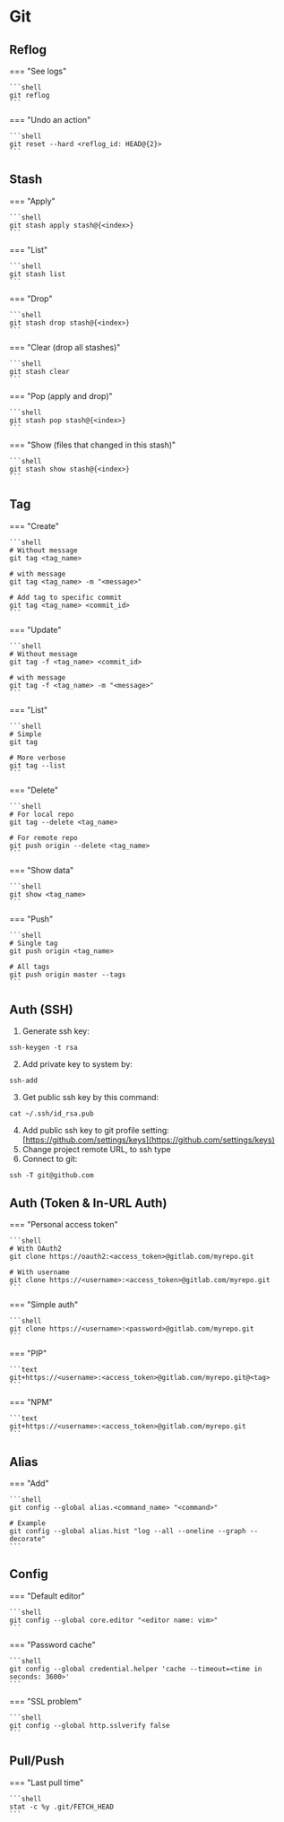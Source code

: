 # Git

## Reflog

=== "See logs"

    ```shell
    git reflog
    ```

=== "Undo an action"

    ```shell
    git reset --hard <reflog_id: HEAD@{2}>
    ```

## Stash

=== "Apply"

    ```shell
    git stash apply stash@{<index>}
    ```

=== "List"

    ```shell
    git stash list
    ```

=== "Drop"

    ```shell
    git stash drop stash@{<index>}
    ```

=== "Clear (drop all stashes)"

    ```shell
    git stash clear
    ```

=== "Pop (apply and drop)"

    ```shell
    git stash pop stash@{<index>}
    ```

=== "Show (files that changed in this stash)"

    ```shell
    git stash show stash@{<index>}
    ```

## Tag

=== "Create"

    ```shell
    # Without message
    git tag <tag_name>

    # with message
    git tag <tag_name> -m "<message>"

    # Add tag to specific commit
    git tag <tag_name> <commit_id>
    ```

=== "Update"

    ```shell
    # Without message
    git tag -f <tag_name> <commit_id>

    # with message
    git tag -f <tag_name> -m "<message>"
    ```

=== "List"

    ```shell
    # Simple
    git tag

    # More verbose
    git tag --list
    ```

=== "Delete"

    ```shell
    # For local repo
    git tag --delete <tag_name>

    # For remote repo
    git push origin --delete <tag_name>
    ```

=== "Show data"

    ```shell
    git show <tag_name>
    ```

=== "Push"

    ```shell
    # Single tag
    git push origin <tag_name>

    # All tags
    git push origin master --tags
    ```

## Auth (SSH)

1. Generate ssh key:

  ```shell
  ssh-keygen -t rsa
  ```

2. Add private key to system by:

  ```shell
  ssh-add
  ```

3. Get public ssh key by this command:

  ```shell
  cat ~/.ssh/id_rsa.pub
  ```

4. Add public ssh key to git profile setting: [https://github.com/settings/keys](https://github.com/settings/keys)
5. Change project remote URL, to ssh type
6. Connect to git:

  ```shell
  ssh -T git@github.com
  ```

## Auth (Token & In-URL Auth)

=== "Personal access token"

    ```shell
    # With OAuth2
    git clone https://oauth2:<access_token>@gitlab.com/myrepo.git

    # With username
    git clone https://<username>:<access_token>@gitlab.com/myrepo.git
    ```

=== "Simple auth"

    ```shell
    git clone https://<username>:<password>@gitlab.com/myrepo.git
    ```

=== "PIP"

    ```text
    git+https://<username>:<access_token>@gitlab.com/myrepo.git@<tag>
    ```

=== "NPM"

    ```text
    git+https://<username>:<access_token>@gitlab.com/myrepo.git
    ```

## Alias

=== "Add"

    ```shell
    git config --global alias.<command_name> "<command>"

    # Example
    git config --global alias.hist "log --all --oneline --graph --decorate"
    ```

## Config

=== "Default editor"

    ```shell
    git config --global core.editor "<editor name: vim>"
    ```

=== "Password cache"

    ```shell
    git config --global credential.helper 'cache --timeout=<time in seconds: 3600>'
    ```

=== "SSL problem"

    ```shell
    git config --global http.sslverify false
    ```

## Pull/Push

=== "Last pull time"

    ```shell
    stat -c %y .git/FETCH_HEAD
    ```
